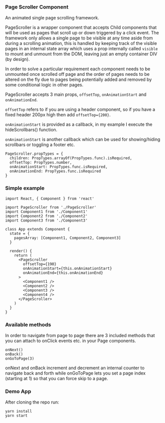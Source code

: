 ### Page Scroller Component

An animated single page scrolling framework.

PageScroller is a wrapper component that accepts Child components that will be used as pages that scroll up or down triggered by a click event. The framework only allows a single page to be visible at any time aside from during a scrolling animation, this is handled by keeping track of the visible pages in an internal state array which uses a prop internally called `visible` to mount and unmount from the DOM, leaving just an empty container DIV (by design).

In order to solve a particular requirement each component needs to be unmounted once scrolled off page and the order of pages needs to be altered on the fly due to pages being potentially added and removed by some conditional logic in other pages.

PageScroller accepts 3 main props, `offsetTop`, `onAnimationStart` and `onAnimationEnd`.

`offsetTop` refers to if you are using a header component, so if you have a fixed header 200px high then add `offsetTop={200}`.

`onAnimationStart` is provided as a callback, in my example I execute the hideScrollbars() function.

`onAnimationStart` is another callback which can be used for showing/hiding scrollbars or toggling a footer etc.


```
PageScroller.propTypes = {
  children: PropTypes.arrayOf(PropTypes.func).isRequired,
  offsetTop: PropTypes.number,
  onAnimationStart: PropTypes.func.isRequired,
  onAnimationEnd: PropTypes.func.isRequired
}
```

### Simple example
```
import React, { Component } from 'react'

import PageScroller from './PageScroller'
import Component1 from './Component1'
import Component2 from './Component2'
import Component3 from './Component3'

class App extends Component {
  state = {
    pagesArray: [Component1, Component2, Component3]
  }

  render() {
    return (
      <PageScroller
        offsetTop={190}
        onAnimationStart={this.onAnimationStart}
        onAnimationEnd={this.onAnimationEnd}
      >
        <Component1 />
        <Component2 />
        <Component3 />
        <Component4 />
      </PageScroller>
    )
  }
}
```

### Available methods
In order to navigate from page to page there are 3 included methods that you can attach to onClick events etc. in your Page components.
```
onNext()
onBack()
onGoToPage(3)
```
onNext and onBack increment and decrement an internal counter to navigate back and forth while onGoToPage lets you set a page index (starting at 1) so that you can force skip to a page.

### Demo App
After cloning the repo run:
 ```
 yarn install
 yarn start
 ```
